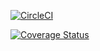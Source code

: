 [![CircleCI](https://dl.circleci.com/status-badge/img/gh/leandreAlly/mybrand/tree/main.svg?style=svg)](https://dl.circleci.com/status-badge/redirect/gh/leandreAlly/mybrand/tree/main)

<a href='https://coveralls.io/github/leandreAlly/mybrand?branch=ft-node-endpoints'><img src='https://coveralls.io/repos/github/leandreAlly/mybrand/badge.svg?branch=ft-node-endpoints' alt='Coverage Status' /></a>
